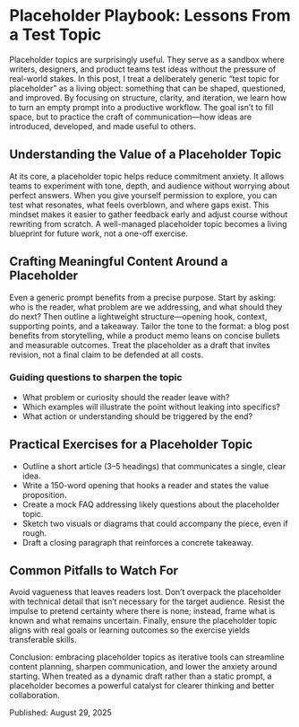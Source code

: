 # Placeholder Playbook: Lessons From a Test Topic

Placeholder topics are surprisingly useful. They serve as a sandbox where writers, designers, and product teams test ideas without the pressure of real-world stakes. In this post, I treat a deliberately generic “test topic for placeholder” as a living object: something that can be shaped, questioned, and improved. By focusing on structure, clarity, and iteration, we learn how to turn an empty prompt into a productive workflow. The goal isn’t to fill space, but to practice the craft of communication—how ideas are introduced, developed, and made useful to others.

## Understanding the Value of a Placeholder Topic

At its core, a placeholder topic helps reduce commitment anxiety. It allows teams to experiment with tone, depth, and audience without worrying about perfect answers. When you give yourself permission to explore, you can test what resonates, what feels overblown, and where gaps exist. This mindset makes it easier to gather feedback early and adjust course without rewriting from scratch. A well-managed placeholder topic becomes a living blueprint for future work, not a one-off exercise.

## Crafting Meaningful Content Around a Placeholder

Even a generic prompt benefits from a precise purpose. Start by asking: who is the reader, what problem are we addressing, and what should they do next? Then outline a lightweight structure—opening hook, context, supporting points, and a takeaway. Tailor the tone to the format: a blog post benefits from storytelling, while a product memo leans on concise bullets and measurable outcomes. Treat the placeholder as a draft that invites revision, not a final claim to be defended at all costs.

### Guiding questions to sharpen the topic
- What problem or curiosity should the reader leave with?
- Which examples will illustrate the point without leaking into specifics?
- What action or understanding should be triggered by the end?

## Practical Exercises for a Placeholder Topic

- Outline a short article (3–5 headings) that communicates a single, clear idea.
- Write a 150-word opening that hooks a reader and states the value proposition.
- Create a mock FAQ addressing likely questions about the placeholder topic.
- Sketch two visuals or diagrams that could accompany the piece, even if rough.
- Draft a closing paragraph that reinforces a concrete takeaway.

## Common Pitfalls to Watch For

Avoid vagueness that leaves readers lost. Don’t overpack the placeholder with technical detail that isn’t necessary for the target audience. Resist the impulse to pretend certainty where there is none; instead, frame what is known and what remains uncertain. Finally, ensure the placeholder topic aligns with real goals or learning outcomes so the exercise yields transferable skills.

Conclusion: embracing placeholder topics as iterative tools can streamline content planning, sharpen communication, and lower the anxiety around starting. When treated as a dynamic draft rather than a static prompt, a placeholder becomes a powerful catalyst for clearer thinking and better collaboration.

Published: August 29, 2025
